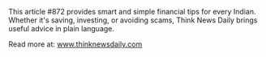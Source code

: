 This article #872 provides smart and simple financial tips for every Indian. Whether it's saving, investing, or avoiding scams, Think News Daily brings useful advice in plain language.

Read more at: www.thinknewsdaily.com